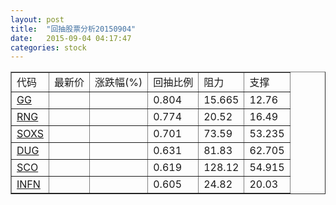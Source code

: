 ```yaml
---
layout: post
title:  "回抽股票分析20150904"
date:   2015-09-04 04:17:47
categories: stock
---
```

<script type="text/javascript">
var stockList = []
stockList.push('gb_gg');
stockList.push('gb_rng');
stockList.push('gb_soxs');
stockList.push('gb_dug');
stockList.push('gb_sco');
stockList.push('gb_infn');
</script>
<table border="1">
 <tr>
 <td>代码</td>
 <td>最新价</td>
 <td>涨跌幅(%)</td>
 <td>回抽比例</td>
 <td>阻力</td>
 <td>支撑</td>
</tr>
  <tr id="gg">
  <td><a href="http://stock.finance.sina.com.cn/usstock/quotes/GG.html" target="_blank">GG</a></td><td></td><td></td><td>0.804</td><td>15.665</td><td>12.76</td></tr>
  <tr id="rng">
  <td><a href="http://stock.finance.sina.com.cn/usstock/quotes/RNG.html" target="_blank">RNG</a></td><td></td><td></td><td>0.774</td><td>20.52</td><td>16.49</td></tr>
  <tr id="soxs">
  <td><a href="http://stock.finance.sina.com.cn/usstock/quotes/SOXS.html" target="_blank">SOXS</a></td><td></td><td></td><td>0.701</td><td>73.59</td><td>53.235</td></tr>
  <tr id="dug">
  <td><a href="http://stock.finance.sina.com.cn/usstock/quotes/DUG.html" target="_blank">DUG</a></td><td></td><td></td><td>0.631</td><td>81.83</td><td>62.705</td></tr>
  <tr id="sco">
  <td><a href="http://stock.finance.sina.com.cn/usstock/quotes/SCO.html" target="_blank">SCO</a></td><td></td><td></td><td>0.619</td><td>128.12</td><td>54.915</td></tr>
  <tr id="infn">
  <td><a href="http://stock.finance.sina.com.cn/usstock/quotes/INFN.html" target="_blank">INFN</a></td><td></td><td></td><td>0.605</td><td>24.82</td><td>20.03</td></tr>
</table>
